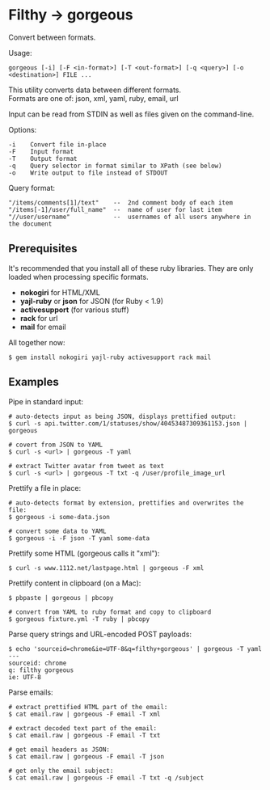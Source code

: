 # Filthy → gorgeous

Convert between formats.

Usage:

    gorgeous [-i] [-F <in-format>] [-T <out-format>] [-q <query>] [-o <destination>] FILE ...

This utility converts data between different formats.  
Formats are one of:  json, xml, yaml, ruby, email, url

Input can be read from STDIN as well as files given on the command-line.

Options:

    -i    Convert file in-place
    -F    Input format
    -T    Output format
    -q    Query selector in format similar to XPath (see below)
    -o    Write output to file instead of STDOUT

Query format:

    "/items/comments[1]/text"    --  2nd comment body of each item
    "/items[-1]/user/full_name"  --  name of user for last item
    "//user/username"            --  usernames of all users anywhere in the document

## Prerequisites

It's recommended that you install all of these ruby libraries. They are only loaded when processing specific formats.

* **nokogiri** for HTML/XML
* **yajl-ruby** or **json** for JSON (for Ruby < 1.9)
* **activesupport** (for various stuff)
* **rack** for url
* **mail** for email

All together now:

    $ gem install nokogiri yajl-ruby activesupport rack mail

## Examples

Pipe in standard input:

    # auto-detects input as being JSON, displays prettified output:
    $ curl -s api.twitter.com/1/statuses/show/40453487309361153.json | gorgeous
    
    # covert from JSON to YAML
    $ curl -s <url> | gorgeous -T yaml
    
    # extract Twitter avatar from tweet as text
    $ curl -s <url> | gorgeous -T txt -q /user/profile_image_url

Prettify a file in place:

    # auto-detects format by extension, prettifies and overwrites the file:
    $ gorgeous -i some-data.json
    
    # convert some data to YAML
    $ gorgeous -i -F json -T yaml some-data

Prettify some HTML (gorgeous calls it "xml"):

    $ curl -s www.1112.net/lastpage.html | gorgeous -F xml

Prettify content in clipboard (on a Mac):

    $ pbpaste | gorgeous | pbcopy

    # convert from YAML to ruby format and copy to clipboard
    $ gorgeous fixture.yml -T ruby | pbcopy

Parse query strings and URL-encoded POST payloads:

    $ echo 'sourceid=chrome&ie=UTF-8&q=filthy+gorgeous' | gorgeous -T yaml
    --- 
    sourceid: chrome
    q: filthy gorgeous
    ie: UTF-8

Parse emails:

    # extract prettified HTML part of the email:
    $ cat email.raw | gorgeous -F email -T xml

    # extract decoded text part of the email:
    $ cat email.raw | gorgeous -F email -T txt

    # get email headers as JSON:
    $ cat email.raw | gorgeous -F email -T json

    # get only the email subject:
    $ cat email.raw | gorgeous -F email -T txt -q /subject
